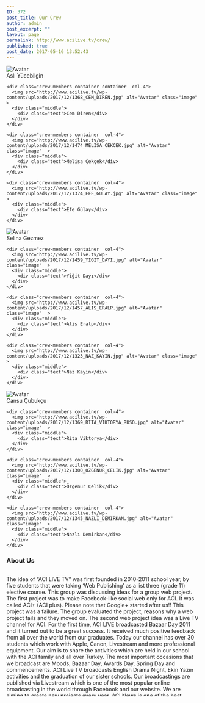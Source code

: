 ```yaml
---
ID: 372
post_title: Our Crew
author: admin
post_excerpt: ""
layout: page
permalink: http://www.acilive.tv/crew/
published: true
post_date: 2017-05-16 13:52:43
---
```

  <div class="row">
    <div class="crew-members container  col-4">
      <img src="http://www.acilive.tv/wp-content/uploads/2017/12/1315_ASLI_YUCEBILGIN.jpg" alt="Avatar" class="image"  >
      <div class="middle">
        <div class="text">Aslı Yücebilgin</div>
      </div>
    </div>

    <div class="crew-members container container  col-4">
      <img src="http://www.acilive.tv/wp-content/uploads/2017/12/1368_CEM_DIREN.jpg" alt="Avatar" class="image"  >
      <div class="middle">
        <div class="text">Cem Diren</div>
      </div>
    </div>

    <div class="crew-members container  col-4">
      <img src="http://www.acilive.tv/wp-content/uploads/2017/12/1474_MELISA_CEKCEK.jpg" alt="Avatar" class="image"  >
      <div class="middle">
        <div class="text">Melisa Çekçek</div>
      </div>
    </div>

    <div class="crew-members container  col-4">
      <img src="http://www.acilive.tv/wp-content/uploads/2017/12/1374_EFE_GULAY.jpg" alt="Avatar" class="image"  >
      <div class="middle">
        <div class="text">Efe Gülay</div>
      </div>
    </div>
  </div>
  <div class="row">
    <div class="crew-members container  col-4">
      <img src="http://www.acilive.tv/wp-content/uploads/2017/12/1301_SELINA_GEZMEZ.jpg" alt="Avatar" class="image"  >
      <div class="middle">
        <div class="text">Selina Gezmez</div>
      </div>
    </div>

    <div class="crew-members container  col-4">
      <img src="http://www.acilive.tv/wp-content/uploads/2017/12/1459_YIGIT_DAYI.jpg" alt="Avatar" class="image"  >
      <div class="middle">
        <div class="text">Yiğit Dayı</div>
      </div>
    </div>

    <div class="crew-members container  col-4">
      <img src="http://www.acilive.tv/wp-content/uploads/2017/12/1457_ALIS_ERALP.jpg" alt="Avatar" class="image"  >
      <div class="middle">
        <div class="text">Alis Eralp</div>
      </div>
    </div>

    <div class="crew-members container  col-4">
      <img src="http://www.acilive.tv/wp-content/uploads/2017/12/1323_NAZ_KAYIN.jpg" alt="Avatar" class="image"  >
      <div class="middle">
        <div class="text">Naz Kayın</div>
      </div>
    </div>
  </div>
  <div class="row">
    <div class="crew-members container  col-4">
      <img src="http://www.acilive.tv/wp-content/uploads/2017/12/1371_CANSU_CUBUKCU-1.jpg" alt="Avatar" class="image"  >
      <div class="middle">
        <div class="text">Cansu Çubukçu</div>
      </div>
    </div>

    <div class="crew-members container  col-4">
      <img src="http://www.acilive.tv/wp-content/uploads/2017/12/1369_RITA_VIKTORYA_RUSO.jpg" alt="Avatar" class="image"  >
      <div class="middle">
        <div class="text">Rita Viktorya</div>
      </div>
    </div>

    <div class="crew-members container  col-4">
      <img src="http://www.acilive.tv/wp-content/uploads/2017/12/1300_OZGENUR_CELIK.jpg" alt="Avatar" class="image"  >
      <div class="middle">
        <div class="text">Özgenur Çelik</div>
      </div>
    </div>

    <div class="crew-members container  col-4">
      <img src="http://www.acilive.tv/wp-content/uploads/2017/12/1345_NAZLI_DEMIRKAN.jpg" alt="Avatar" class="image"  >
      <div class="middle">
        <div class="text">Nazlı Demirkan</div>
      </div>
    </div>
  </div>

<h3>About Us</h3>
<div style="max-height: 330px; height: auto; width: aotp; border: 0px solid #ccc; overflow: auto;">

  The idea of “ACI LIVE TV” was first founded in 2010-2011 school year, by five students that were taking ‘Web Publishing’
  as a list three (grade 11) elective course. This group was discussing ideas for a group web project. The first project
  was to make Facebook-like social web only for ACI. It was called ACI+ (ACI plus). Please note that Google+ started after
  us!! This project was a failure. The group evaluated the project, reasons why a web project fails and they moved on. The
  second web project idea was a Live TV channel for ACI. For the first time, ACI LIVE broadcasted Bazaar Day 2011 and it
  turned out to be a great success. It received much positive feedback from all over the world from our graduates. Today
  our channel has over 30 students which work with Apple, Canon, Livestream and more professional equipment. Our aim is to
  share the activities which are held in our school with the ACI family and all over Turkey. The most important occasions
  that we broadcast are Moods, Bazaar Day, Awards Day, Spring Day and commencements. ACI Live TV broadcasts English Drama
  Night, Ekin Yazın activities and the graduation of our sister schools. Our broadcastings are published via Livestream which
  is one of the most popular online broadcasting in the world through Facebook and our website. We are aiming to create new
  projects every year. ACI News is one of the best examples. With all these qualities ACI Live TV is one of the first and
  only high school live channel in Turkey.
  <p class="contact-text"></p>

</div>
